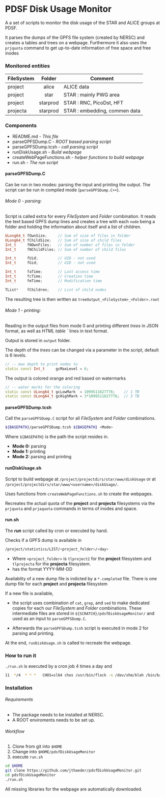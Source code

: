 # PDSF Disk Usage Monitor

A a set of scripts to monitor the disk usage of the STAR and ALICE groups at PDSF.

It parses the dumps of the GPFS file system (created by NERSC) and creates a tables and trees on a webpage. Furthermore it also uses the `prjquota` command to get up-to-date information of free space and free inodes

### Monitored entities

| FileSystem | Folder | Comment |
| --- | :---:| --- |
| project | alice | ALICE data |
| project | star | STAR : mainly PWG area|
| project | starprod | STAR : RNC, PicoDst, HFT |
| projecta | starprod | STAR : embedding, commen data |

### Components
* README.md           - *This file*
* parseGPFSDump.C     - *ROOT based parsing script*
* parseGPFSDump.tcsh  - *call parsing script*
* runDiskUsage.sh     - *Build webpage*
* createWebPageFunctions.sh - *helper functions to build webpage*
* run.sh              - *The run script*

#### parseGPFSDump.C

Can be run in two modes: parsing the input and printing the output. The script can be run in compiled mode (`parseGPFSDump.C++`).

###### Mode 0 - parsing:
Script is called extra for every *FileSystem* and *Folder* combination. It reads the text based GPFS dump lines and creates a tree with each `node` being a folder and holding the information about itself and a list of children.

```C++
ULong64_t fOwnSize;     // Sum of size of files in folder
ULong64_t fChildSize;   // Sum of size of child files
Int_t     fNOwnFiles;   // Sum of number of files in folder
Int_t     fNChildFiles; // Sum of number of child files

Int_t     fUid;         // UID - not used
Int_t     fGid;         // GID - not used

Int_t     faTime;       // Last access time
Int_t     fcTime;       // Creation time
Int_t     fmTime;       // Modification time

TList*    fChildren;    // List of child nodes
```

The resulting tree is then written as
`treeOutput_<FileSystem>_<Folder>.root`

###### Mode 1 - printing:

Reading in the output files from mode 0 and printing
different *trees* in JSON format, as well as *HTML table `<tr>* lines in text format.

Output is stored in `output` folder.

The depth of the *trees* can be changed via a parameter in the script, default is 6 levels.

```C++
// -- max depth to print nodes to
static const Int_t     gcMaxLevel = 6;
```

The output is colored orange and red based on watermarks

```C++
// -- water marks for the coloring                       
static const ULong64_t gcLowMark  = 1099511627776;    // 1 TB
static const ULong64_t gcHighMark = 3*1099511627776;  // 3 TB    
```
#### parseGPFSDump.tcsh

Call the `parseGPFSDump.C` script for all *FileSystem* and *Folder* combinations.

```BASH
${BASEPATH}/parseGPFSDump.tcsh ${BASEPATH} <Mode>
```
Where `${BASEPATH}` is the path the script resides in.

* **Mode 0:** parsing
* **Mode 1:** printing
* **Mode 2:** parsing and printing

#### runDiskUsage.sh

Script to build webpage at `/project/projectdirs/star/www/diskUsage` or at
`/project/projectdirs/star/www/<username>/diskUsage/`.

Uses functions from `createWebPageFunctions.sh` to create the webpages.

Recreates the actual quota of the **project** and **projecta** filesystems via the `prjquota` and `prjaquota` commands in terms of inodes and space.

#### run.sh
The ***run*** script called by cron or executed by hand.

Checks if a GPFS dump is available in

```BASH
/project/statistics/LIST/<project_folder>/<day>
```
* Where `<project_folder>` is `tlproject2` for the **project** filesystem and `tlprojecta` for the  **projecta** filesystem.
* <day> has the format YYYY-MM-DD

Availablity of a new dump file is indicted by a  `*.completed` file. There is one dump file for each **project** and **projecta** filesystem

If a new file is available,
* the script uses combination of `cat`, `grep`, and `sed` to make dedicated copies for each our *FileSystem* and *Folder* combinations. These intermediate files are stored in `${SCRATCH}/pdsfDiskUsageMonitor/` and used as an input to `parseGPFSDump.C`.

* Afterwards the `parseGPFSDump.tcsh` script is executed in mode 2 for parsing and printing.

At the end, `runDiskUsage.sh` is called to recreate the webpage.


### How to run it

`./run.sh` is executed by a cron job 4 times a day and

```BASH
11  */4  * * *   CHOS=sl64 chos /usr/bin/flock -n /dev/shm/blah /bin/bash -l $HOME/pdsfDiskUsageMonitor/run.sh
```
### Installation

###### Requirements
* The package needs to be installed at NERSC.
* A ROOT enviroments needs to be set up.

###### Workflow

1. Clone from git into `$HOME`
2. Change into `$HOME/pdsfDiskUsageMonitor`
3. execute `run.sh`

```BASH
cd $HOME
git clone https://github.com/jthaeder/pdsfDiskUsageMonitor.git  
cd pdsfDiskUsageMonitor
./run.sh
```

All missing libraries for the webpage are automatically downloaded.
